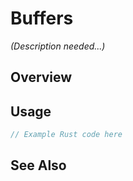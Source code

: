 # Buffers

*(Description needed...)*

## Overview

## Usage

```rust
// Example Rust code here
```

## See Also

